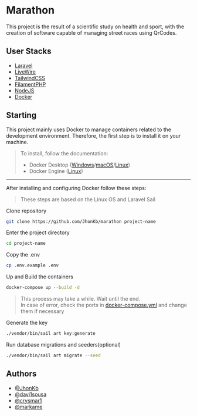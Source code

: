 
# Marathon

This project is the result of a scientific study on health and sport, with the creation of software capable of managing street races using QrCodes.

## User Stacks

- [Laravel](https://laravel.com/docs/11.x)
- [LiveWire](https://laravel-livewire.com/docs/2.x/quickstart)
- [TailwindCSS](https://tailwindcss.com/docs)
- [FilamentPHP](https://filamentphp.com/docs/3.x)
- [NodeJS](https://nodejs.org/docs/latest/api/)
- [Docker](https://docs.docker.com/)

## Starting

This project mainly uses Docker to manage containers related to the development environment. Therefore, the first step is to install it on your machine.

> To install, follow the documentation:<br>
> - Docker Desktop ([Windows](https://docs.docker.com/desktop/install/windows-install/)/[macOS](https://docs.docker.com/desktop/install/mac-install/)/[Linux](https://docs.docker.com/desktop/install/linux/))<br>
> - Docker Engine ([Linux](https://docs.docker.com/engine/install/))

---

After installing and configuring Docker follow these steps:

> These steps are based on the Linux OS and Laravel Sail

Clone repository
```bash
git clone https://github.com/JhonKb/marathon project-name
```

Enter the project directory
```bash
cd project-name
```

Copy the .env
```bash
cp .env.example .env
```

Up and Build the containers
```bash
docker-compose up --build -d
```
> This process may take a while. Wait until the end.<br>
> In case of error, check the ports in [docker-compose.yml](docker-compose.yml) and change them if necessary

Generate the key
```bash
./vendor/bin/sail art key:generate
```

Run database migrations and seeders(optional)
```bash
./vendor/bin/sail art migrate --seed
```

## Authors

- [@JhonKb](https://www.github.com/JhonKb)
- [@davi1sousa](https://github.com/davi1sousa)
- [@crysmar1](https://github.com/crysmar1)
- [@markame](https://github.com/markame)
